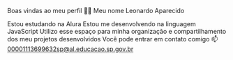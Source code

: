 Boas vindas ao meu perfil 💙💙
Meu nome Leonardo Aparecido

Estou estudando na Alura
Estou me desenvolvendo na linguagem JavaScript
Utilizo esse espaço para minha organização e compartilhamento dos meu projetos desenvolvidos
Você pode entrar em contato comigo 📫
00001113699632sp@al.educacao.sp.gov.br
